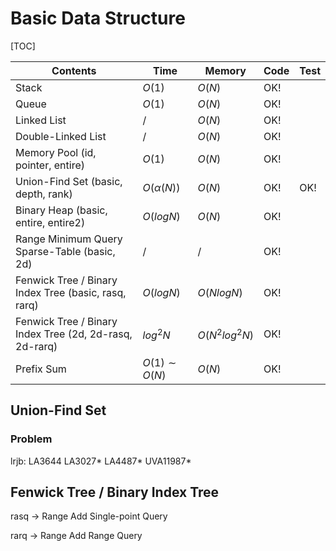 # Basic Data Structure



[TOC]

| Contents                                 | Time             | Memory         | Code | Test |
| ---------------------------------------- | ---------------- | -------------- | ---- | ---- |
| Stack                                    | $O(1)$           | $O(N)$         | OK!  |      |
| Queue                                    | $O(1)$           | $O(N)$         | OK!  |      |
| Linked List                              | $/$              | $O(N)$         | OK!  |      |
| Double-Linked List                       | $/$              | $O(N)$         | OK!  |      |
| Memory Pool (id, pointer, entire)        | $O(1)$           | $O(N)$         | OK!  |      |
| Union-Find Set (basic, depth, rank)      | $O(\alpha(N))$   | $O(N)$         | OK!  | OK!  |
| Binary Heap (basic, entire, entire2)     | $O(logN)$        | $O(N)$         | OK!  |      |
| Range Minimum Query Sparse-Table (basic, 2d) | $/$              | $/$            | OK!  |      |
| Fenwick Tree / Binary Index Tree (basic, rasq, rarq) | $O(logN)$        | $O(NlogN)$     | OK!  |      |
| Fenwick Tree / Binary Index Tree (2d, 2d-rasq, 2d-rarq) | $log^2N$         | $O(N^2log^2N)$ | OK!  |      |
| Prefix Sum                               | $O(1) \sim O(N)$ | $O(N)$         | OK!  |      |



## Union-Find Set 

### Problem

lrjb: LA3644 LA3027* LA4487* UVA11987* 



## Fenwick Tree / Binary Index Tree

rasq -> Range Add Single-point Query

rarq -> Range Add Range Query